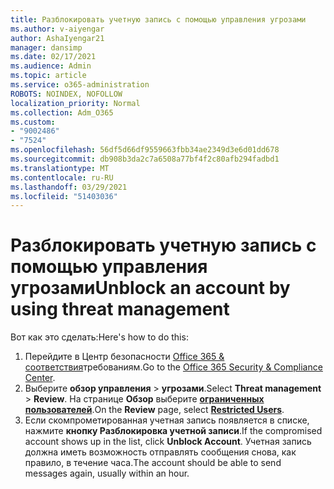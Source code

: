 ```yaml
---
title: Разблокировать учетную запись с помощью управления угрозами
ms.author: v-aiyengar
author: AshaIyengar21
manager: dansimp
ms.date: 02/17/2021
ms.audience: Admin
ms.topic: article
ms.service: o365-administration
ROBOTS: NOINDEX, NOFOLLOW
localization_priority: Normal
ms.collection: Adm_O365
ms.custom:
- "9002486"
- "7524"
ms.openlocfilehash: 56df5d66df9559663fbb34ae2349d3e6d01dd678
ms.sourcegitcommit: db908b3da2c7a6508a77bf4f2c80afb294fadbd1
ms.translationtype: MT
ms.contentlocale: ru-RU
ms.lasthandoff: 03/29/2021
ms.locfileid: "51403036"
---
```

# <a name="unblock-an-account-by-using-threat-management"></a><span data-ttu-id="9d1bf-102">Разблокировать учетную запись с помощью управления угрозами</span><span class="sxs-lookup"><span data-stu-id="9d1bf-102">Unblock an account by using threat management</span></span>

<span data-ttu-id="9d1bf-103">Вот как это сделать:</span><span class="sxs-lookup"><span data-stu-id="9d1bf-103">Here's how to do this:</span></span> 

1. <span data-ttu-id="9d1bf-104">Перейдите в Центр безопасности [Office 365 & соответствия](https://go.microsoft.com/fwlink/p/?linkid=2077143)требованиям.</span><span class="sxs-lookup"><span data-stu-id="9d1bf-104">Go to the [Office 365 Security & Compliance Center](https://go.microsoft.com/fwlink/p/?linkid=2077143).</span></span>
1. <span data-ttu-id="9d1bf-105">Выберите **обзор управления**  >  **угрозами**.</span><span class="sxs-lookup"><span data-stu-id="9d1bf-105">Select **Threat management** > **Review**.</span></span> <span data-ttu-id="9d1bf-106">На странице **Обзор** выберите **[ограниченных пользователей](https://go.microsoft.com/fwlink/?linkid=2103514)**.</span><span class="sxs-lookup"><span data-stu-id="9d1bf-106">On the **Review** page, select **[Restricted Users](https://go.microsoft.com/fwlink/?linkid=2103514)**.</span></span>
1. <span data-ttu-id="9d1bf-107">Если скомпрометированная учетная запись появляется в списке, нажмите **кнопку Разблокировка учетной записи**.</span><span class="sxs-lookup"><span data-stu-id="9d1bf-107">If the compromised account shows up in the list, click **Unblock Account**.</span></span> <span data-ttu-id="9d1bf-108">Учетная запись должна иметь возможность отправлять сообщения снова, как правило, в течение часа.</span><span class="sxs-lookup"><span data-stu-id="9d1bf-108">The account should be able to send messages again, usually within an hour.</span></span>